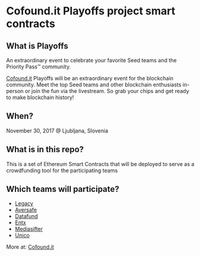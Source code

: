 # Cofound.it Playoffs project smart contracts

## What is Playoffs
An extraordinary event to celebrate your favorite Seed teams and the Priority Pass™  community.

[Cofound.it](https://cofound.it) Playoffs will be an extraordinary event for the blockchain community. Meet the top Seed teams and other blockchain enthusiasts in-person or join the fun via the livestream. So grab your chips and get ready to make blockchain history!

## When?
November 30, 2017 @ Ljubljana, Slovenia

## What is in this repo?
This is a set of Ethereum Smart Contracts that will be deployed to serve as a crowdfunding tool for the participating teams

## Which teams will participate?

* [Legacy](https://cofound.it/projects/legacy)
* [Aversafe](https://cofound.it/projects/aversafe)
* [Datafund](https://cofound.it/projects/datafund)
* [Entx](https://cofound.it/projects/entx)
* [Mediasifter](https://cofound.it/projects/mediasifter)
* [Unico](https://cofound.it/projects/unico)


More at: [Cofound.it](Cofound.it/playoffs)
